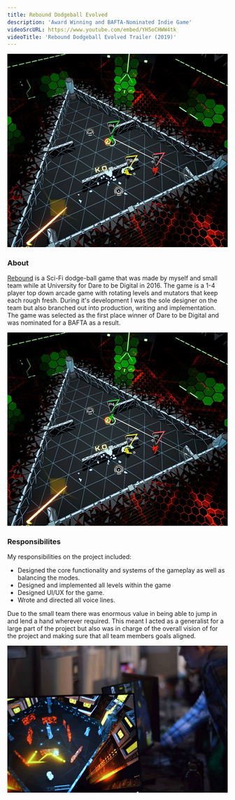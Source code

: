```yaml
---
title: Rebound Dodgeball Evolved
description: 'Award Winning and BAFTA-Nominated Indie Game'
videoSrcURL: https://www.youtube.com/embed/YH5oCHWW4tk
videoTitle: 'Rebound Dodgeball Evolved Trailer (2019)'
---
```


[![Rebound Dodgeball Evolved Trailer (2019)](Rebound_1.jpg)](https://www.youtube.com/embed/YH5oCHWW4tk)
### About

[Rebound](https://store.steampowered.com/app/1057560/Rebound_Dodgeball_Evolved/) is a Sci-Fi dodge-ball game that was made by myself and small team while at University for Dare to be Digital in 2016. The game is a 1-4 player top down arcade game with rotating levels and mutators that keep each rough fresh. During it's development I was the sole designer on the team but also branched out into production, writing and implementation. The game was selected as the first place winner of Dare to be Digital and was nominated for a BAFTA as a result.

![Midgame](./Rebound_1.jpg)
### Responsibilites

My responsibilities on the project included:
- Designed the core functionality and systems of the gameplay as well as balancing the modes.
- Designed and implemented all levels within the game 
- Designed UI/UX for the game.
- Wrote and directed all voice lines.

Due to the small team there was enormous value in being able to jump in and lend a hand wherever required. This meant I acted as a generalist for a large part of the project but also was in charge of the overall vision of for the project and making sure that all team members goals aligned.

![Rezonate Showcase](./Rebound_2.jpg)


